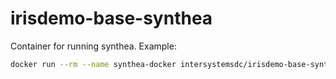 # irisdemo-base-synthea

Container for running synthea. Example:

```bash
docker run --rm --name synthea-docker intersystemsdc/irisdemo-base-synthea:version-1.0 5
```

